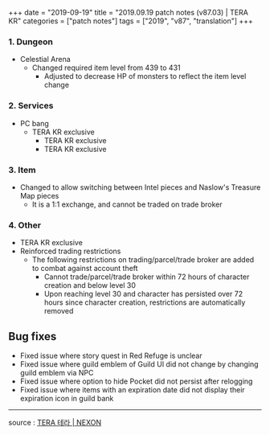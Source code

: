 +++
date = "2019-09-19"
title = "2019.09.19 patch notes (v87.03) | TERA KR"
categories = ["patch notes"]
tags = ["2019", "v87", "translation"]
+++

### 1. Dungeon
- Celestial Arena
  - Changed required item level from 439 to 431
    - Adjusted to decrease HP of monsters to reflect the item level change

### 2. Services
- PC bang
  - TERA KR exclusive
    - TERA KR exclusive
    - TERA KR exclusive

### 3. Item
- Changed to allow switching between Intel pieces and Naslow's Treasure Map pieces
  - It is a 1:1 exchange, and cannot be traded on trade broker

### 4. Other
- TERA KR exclusive
- Reinforced trading restrictions
  - The following restrictions on trading/parcel/trade broker are added to combat against account theft
    - Cannot trade/parcel/trade broker within 72 hours of character creation and below level 30
    - Upon reaching level 30 and character has persisted over 72 hours since character creation, restrictions are automatically removed

## Bug fixes

- Fixed issue where story quest in Red Refuge is unclear
- Fixed issue where guild emblem of Guild UI did not change by changing guild emblem via NPC
- Fixed issue where option to hide Pocket did not persist after relogging
- Fixed issue where items with an expiration date did not display their expiration icon in guild bank

----

source : [TERA 테라 | NEXON](http://tera.nexon.com/news/update/view.aspx?n4articlesn=410)
